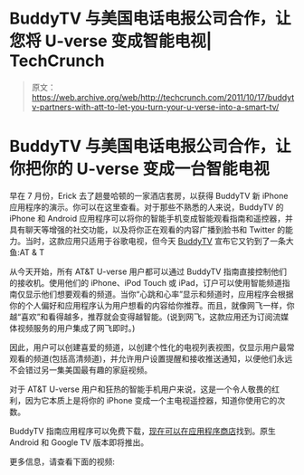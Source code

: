 # BuddyTV 与美国电话电报公司合作，让您将 U-verse 变成智能电视| TechCrunch

> 原文：<https://web.archive.org/web/http://techcrunch.com/2011/10/17/buddytv-partners-with-att-to-let-you-turn-your-u-verse-into-a-smart-tv/>

# BuddyTV 与美国电话电报公司合作，让你把你的 U-verse 变成一台智能电视

早在 7 月份，Erick 去了趟曼哈顿的一家酒店套房，以获得 BuddyTV 新 iPhone 应用程序的演示。你可以在这里查看。对于那些不熟悉的人来说，BuddyTV 的 iPhone 和 Android 应用程序可以将你的智能手机变成智能观看指南和遥控器，并具有聊天等增强的社交功能，以及将你正在观看的内容广播到脸书和 Twitter 的能力。当时，这款应用只适用于谷歌电视，但今天 [BuddyTV](https://web.archive.org/web/20230314020959/http://www.buddytv.com/) 宣布它又钓到了一条大鱼:AT & T

从今天开始，所有 AT&T U-verse 用户都可以通过 BuddyTV 指南直接控制他们的接收机。使用他们的 iPhone、iPod Touch 或 iPad，订户可以使用智能频道指南仅显示他们想要观看的频道。当你“心跳和心率”显示和频道时，应用程序会根据你的个人偏好和应用程序认为用户想看的内容给你推荐。而且，就像网飞一样，你越“喜欢”和看得越多，推荐就会变得越智能。(说到网飞，这款应用还为订阅流媒体视频服务的用户集成了网飞即时。)

因此，用户可以创建喜爱的频道，以创建个性化的电视列表视图，仅显示用户最常观看的频道(包括高清频道)，并允许用户设置提醒和接收推送通知，以便他们永远不会错过另一集美国最有趣的家庭视频。

对于 AT&T U-verse 用户和狂热的智能手机用户来说，这是一个令人敬畏的红利，因为它本质上是将你的 iPhone 变成一个主电视遥控器，知道你使用它的次数。

BuddyTV 指南应用程序可以免费下载，[现在可以在应用程序商店](https://web.archive.org/web/20230314020959/http://itunes.apple.com/us/app/buddytv-guide-tv-listings/id449938021?ls=1&mt=8)找到。原生 Android 和 Google TV 版本即将推出。

更多信息，请查看下面的视频: